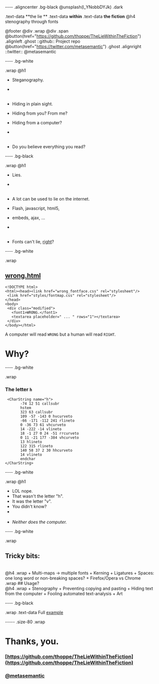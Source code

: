 ---- .aligncenter .bg-black
@unsplash(l_YNobbDYJk) .dark

.text-data **the lie **
.text-data **within**
.text-data **the fiction**
@h4 stenography through fonts


@footer @div .wrap @div .span
 @button(href="https://github.com/thoppe/TheLieWithinTheFiction") .alignleft .ghost
   ::github:: Project repo
 @button(href="https://twitter.com/metasemantic") .ghost .alignright
   ::twitter:: @metasemantic 

---- .bg-white

.wrap @h1
  + Steganography.
  + <br><br>
  
  + Hiding in plain sight.
  + Hiding from you? From me?
  + Hiding from a computer?
  + <br><br>
  
  + Do you believe everything you read?

---- .bg-black

.wrap @h1
  + Lies.
  + <br><br>
  
  + A lot can be used to lie on the internet.
  + Flash, javascript, html5,
  + embeds, ajax, ...
  + <br><br>
  
  + Fonts can't lie, [right](wrong.html)?

---- .bg-white 

.wrap
   ## [wrong.html](wrong.html)
   ```
<!DOCTYPE html>
<html><head><link href="wrong_fontface.css" rel="stylesheet"/>
    <link href="styles/fontmap.css" rel="stylesheet"/>
  </head>
  <body>
    <div class="modified">
      <font1>WRONG.</font1>
      <textarea placeholder=" ... " rows="1"></textarea>
    </div>
</body></html>
   ```
   A computer will read `WRONG` but a human will read `RIGHT`.
   # Why?



---- .bg-white 

.wrap
   ### The letter `h`
   ```
    <CharString name="h">
          -74 12 51 callsubr
          hstem
          323 63 callsubr
          109 -57 -143 0 hvcurveto
          -66 -171 -112 241 rlineto
          0 -36 73 61 vhcurveto
          14 -222 -14 vlineto
          18 -1 27 0 24 -51 rrcurveto
          0 11 -21 177 -384 vhcurveto
          13 hlineto
          122 315 rlineto
          140 58 37 2 30 hhcurveto
          14 vlineto
          endchar
</CharString>
   ```
 
---- .bg-white

.wrap @h1
   + LOL nope.
   + That wasn't the letter "h".
   + It was the letter "v".
   + You didn't know?
   + <br><br>
   + _Neither does the computer._

---- .bg-white      

.wrap
  ## Tricky bits:
  <br>
   @h4 .wrap
     + Multi-maps -> multiple fonts
     + Kerning
     + Ligatures
     + Spaces: one long word or non-breaking spaces?
     + Firefox/Opera vs Chrome
     
<br>
.wrap
  ## Usage?
  <br>
   @h4 .wrap
     + Stenography
     + Preventing copying and pasting
     + Hiding text from the computer
     + Fooling automated text-analysis
     + Art
   
---- .bg-black

.wrap
 .text-data Full [example](../index.html)

----- .size-80 .wrap

# Thanks, you.
### [https://github.com/thoppe/TheLieWithinTheFiction](https://github.com/thoppe/TheLieWithinTheFiction)
### [@metasemantic](https://twitter.com/metasemantic)
